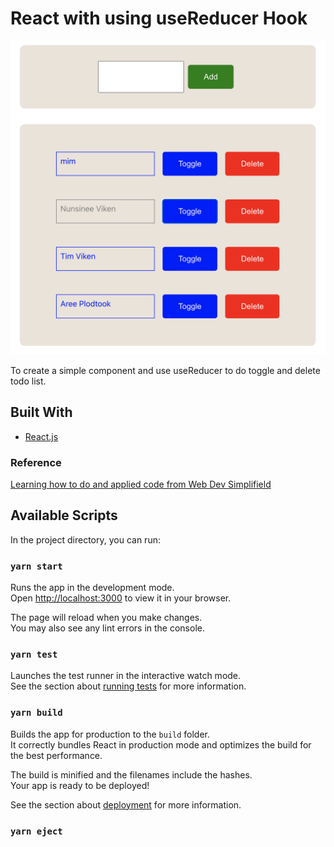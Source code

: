 # React with using useReducer Hook

![image](./public/Screenshot_useReducer.png)

To create a simple component and use useReducer to do toggle and delete todo list.

## Built With

-   [React.js](https://reactjs.org/)

### Reference

[Learning how to do and applied code from Web Dev Simplifield](https://www.youtube.com/watch?v=kK_Wqx3RnHk&t=817s&ab_channel=WebDevSimplified)

## Available Scripts

In the project directory, you can run:

### `yarn start`

Runs the app in the development mode.\
Open [http://localhost:3000](http://localhost:3000) to view it in your browser.

The page will reload when you make changes.\
You may also see any lint errors in the console.

### `yarn test`

Launches the test runner in the interactive watch mode.\
See the section about [running tests](https://facebook.github.io/create-react-app/docs/running-tests) for more information.

### `yarn build`

Builds the app for production to the `build` folder.\
It correctly bundles React in production mode and optimizes the build for the best performance.

The build is minified and the filenames include the hashes.\
Your app is ready to be deployed!

See the section about [deployment](https://facebook.github.io/create-react-app/docs/deployment) for more information.

### `yarn eject`
